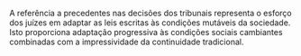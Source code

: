﻿A referência a precedentes nas decisões dos tribunais representa o esforço dos juízes em adaptar as leis escritas às condições mutáveis da sociedade. Isto proporciona adaptação progressiva às condições sociais cambiantes combinadas com a impressividade da continuidade tradicional.